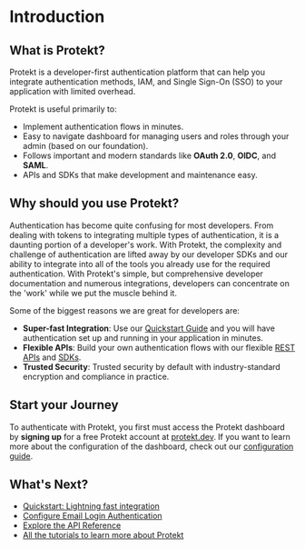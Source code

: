 # Introduction

## What is Protekt?

Protekt is a developer-first authentication platform that can help you integrate authentication methods, IAM, and Single Sign-On (SSO) to your application with limited overhead.

Protekt is useful primarily to:

- Implement authentication flows in minutes.
- Easy to navigate dashboard for managing users and roles through your admin (based on our foundation).
- Follows important and modern standards like **OAuth 2.0**, **OIDC**, and **SAML**.
- APIs and SDKs that make development and maintenance easy.

## Why should you use Protekt?

Authentication has become quite confusing for most developers. From dealing with tokens to integrating multiple types of authentication, it is a daunting portion of a developer's work. With Protekt, the complexity and challenge of authentication are lifted away by our developer SDKs and our ability to integrate into all of the tools you already use for the required authentication. With Protekt's simple, but comprehensive developer documentation and numerous integrations, developers can concentrate on the 'work' while we put the muscle behind it.

Some of the biggest reasons we are great for developers are:

- **Super-fast Integration**: Use our [Quickstart Guide](Quickstart.md) and you will have authentication set up and running in your application in minutes.
- **Flexible APIs**: Build your own authentication flows with our flexible [REST APIs](../Reference/API%20Reference/) and [SDKs](../Reference/SDK%20Reference/).
- **Trusted Security**: Trusted security by default with industry-standard encryption and compliance in practice.

## Start your Journey

To authenticate with Protekt, you first must access the Protekt dashboard by **signing up** for a free Protekt account at [protekt.dev](https://protekt.dev). If you want to learn more about the configuration of the dashboard, check out our [configuration guide](Configuration.md).

## What's Next?

- [Quickstart: Lightning fast integration](./Quickstart.md)  
- [Configure Email Login Authentication](../Authentication/Standard/Email.md)
- [Explore the API Reference](../Reference/API%20Reference/)
- [All the tutorials to learn more about Protekt](../Tutorials/)
